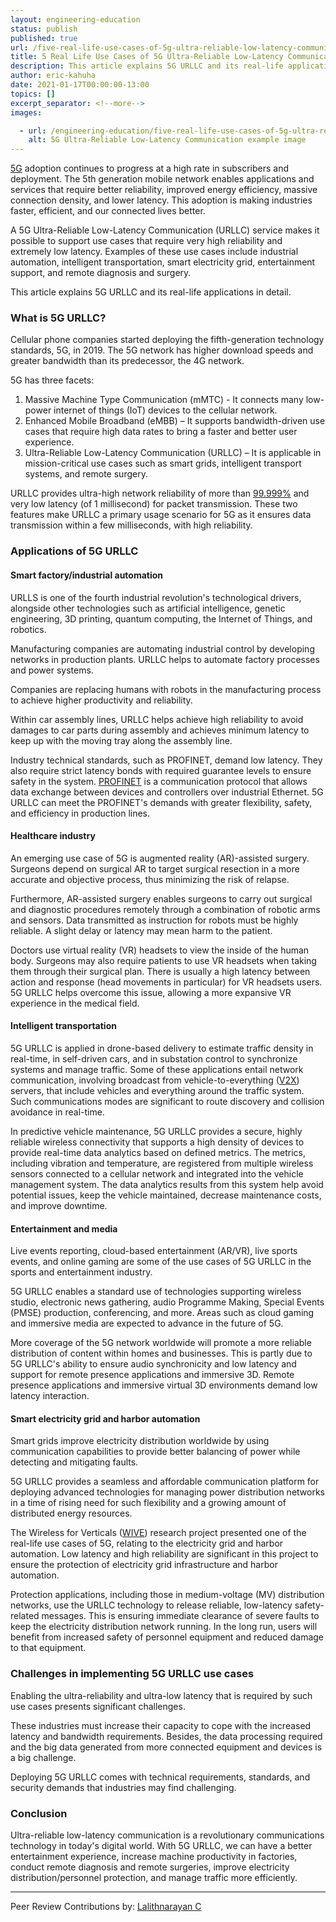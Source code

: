 ```yaml
---
layout: engineering-education
status: publish
published: true
url: /five-real-life-use-cases-of-5g-ultra-reliable-low-latency-communication-urllc/
title: 5 Real Life Use Cases of 5G Ultra-Reliable Low-Latency Communication (URLLC) 
description: This article explains 5G URLLC and its real-life applications in detail. 5G Ultra-Reliable Low-Latency Communication (URLLC) service makes it possible to support use cases that require very high reliability and extremely low latency.
author: eric-kahuha
date: 2021-01-17T00:00:00-13:00
topics: []
excerpt_separator: <!--more-->
images:

  - url: /engineering-education/five-real-life-use-cases-of-5g-ultra-reliable-low-latency-communication-urllc/hero.jpg
    alt: 5G Ultra-Reliable Low-Latency Communication example image
---
```

[5G](https://en.wikipedia.org/wiki/5G) adoption continues to progress at a high rate in subscribers and deployment. The 5th generation mobile network enables applications and services that require better reliability, improved energy efficiency, massive connection density, and lower latency. This adoption is making industries faster, efficient, and our connected lives better.
<!--more-->
A 5G Ultra-Reliable Low-Latency Communication (URLLC) service makes it possible to support use cases that require very high reliability and extremely low latency. Examples of these use cases include industrial automation, intelligent transportation, smart electricity grid, entertainment support, and remote diagnosis and surgery.

This article explains 5G URLLC and its real-life applications in detail.

### What is 5G URLLC?
Cellular phone companies started deploying the fifth-generation technology standards, 5G, in 2019. The 5G network has higher download speeds and greater bandwidth than its predecessor, the 4G network.

5G has three facets:
1. Massive Machine Type Communication (mMTC) - It connects many low-power internet of things (IoT) devices to the cellular network.
2. Enhanced Mobile Broadband (eMBB) – It supports bandwidth-driven use cases that require high data rates to bring a faster and better user experience.
3. Ultra-Reliable Low-Latency Communication (URLLC) – It is applicable in mission-critical use cases such as smart grids, intelligent transport systems, and remote surgery.

URLLC provides ultra-high network reliability of more than [99.999%](https://www.3gpp.org/news-events/2088-5g-for-the-connected-world) and very low latency (of 1 millisecond) for packet transmission. These two features make URLLC a primary usage scenario for 5G as it ensures data transmission within a few milliseconds, with high reliability.

### Applications of 5G URLLC

#### Smart factory/industrial automation
URLLS is one of the fourth industrial revolution's technological drivers, alongside other technologies such as artificial intelligence, genetic engineering, 3D printing, quantum computing, the Internet of Things, and robotics.

Manufacturing companies are automating industrial control by developing networks in production plants. URLLC helps to automate factory processes and power systems.

Companies are replacing humans with robots in the manufacturing process to achieve higher productivity and reliability.

Within car assembly lines, URLLC helps achieve high reliability to avoid damages to car parts during assembly and achieves minimum latency to keep up with the moving tray along the assembly line.

Industry technical standards, such as PROFINET, demand low latency. They also require strict latency bonds with required guarantee levels to ensure safety in the system. [PROFINET](https://en.wikipedia.org/wiki/PROFINET) is a communication protocol that allows data exchange between devices and controllers over industrial Ethernet. 5G URLLC can meet the PROFINET's demands with greater flexibility, safety, and efficiency in production lines.

#### Healthcare industry
An emerging use case of 5G is augmented reality (AR)-assisted surgery. Surgeons depend on surgical AR to target surgical resection in a more accurate and objective process, thus minimizing the risk of relapse.

Furthermore, AR-assisted surgery enables surgeons to carry out surgical and diagnostic procedures remotely through a combination of robotic arms and sensors. Data transmitted as instruction for robots must be highly reliable. A slight delay or latency may mean harm to the patient.

Doctors use virtual reality (VR) headsets to view the inside of the human body. Surgeons may also require patients to use VR headsets when taking them through their surgical plan. There is usually a high latency between action and response (head movements in particular) for VR headsets users. 5G URLLC helps overcome this issue, allowing a more expansive VR experience in the medical field.

#### Intelligent transportation
5G URLLC is applied in drone-based delivery to estimate traffic density in real-time, in self-driven cars, and in substation control to synchronize systems and manage traffic. Some of these applications entail network communication, involving broadcast from vehicle-to-everything ([V2X](https://corporatefinanceinstitute.com/resources/knowledge/other/vehicle-to-everything-v2x/)) servers, that include vehicles and everything around the traffic system. Such communications modes are significant to route discovery and collision avoidance in real-time.

In predictive vehicle maintenance, 5G URLLC provides a secure, highly reliable wireless connectivity that supports a high density of devices to provide real-time data analytics based on defined metrics. The metrics, including vibration and temperature, are registered from multiple wireless sensors connected to a cellular network and integrated into the vehicle management system. The data analytics results from this system help avoid potential issues, keep the vehicle maintained, decrease maintenance costs, and improve downtime.

#### Entertainment and media
Live events reporting, cloud-based entertainment (AR/VR), live sports events, and online gaming are some of the use cases of 5G URLLC in the sports and entertainment industry.

5G URLLC enables a standard use of technologies supporting wireless studio, electronic news gathering, audio Programme Making, Special Events (PMSE) production, conferencing, and more. Areas such as cloud gaming and immersive media are expected to advance in the future of 5G.

More coverage of the 5G network worldwide will promote a more reliable distribution of content within homes and businesses. This is partly due to 5G URLLC's ability to ensure audio synchronicity and low latency and support for remote presence applications and immersive 3D. Remote presence applications and immersive virtual 3D environments demand low latency interaction.

#### Smart electricity grid and harbor automation
Smart grids improve electricity distribution worldwide by using communication capabilities to provide better balancing of power while detecting and mitigating faults.

5G URLLC provides a seamless and affordable communication platform for deploying advanced technologies for managing power distribution networks in a time of rising need for such flexibility and a growing amount of distributed energy resources.

The Wireless for Verticals ([WIVE](https://wive.turkuamk.fi/)) research project presented one of the real-life use cases of 5G, relating to the electricity grid and harbor automation. Low latency and high reliability are significant in this project to ensure the protection of electricity grid infrastructure and harbor automation.

Protection applications, including those in medium-voltage (MV) distribution networks, use the URLLC technology to release reliable, low-latency safety-related messages. This is ensuring immediate clearance of severe faults to keep the electricity distribution network running. In the long run, users will benefit from increased safety of personnel equipment and reduced damage to that equipment.

### Challenges in implementing 5G URLLC use cases
Enabling the ultra-reliability and ultra-low latency that is required by such use cases presents significant challenges.

These industries must increase their capacity to cope with the increased latency and bandwidth requirements. Besides, the data processing required and the big data generated from more connected equipment and devices is a big challenge.

Deploying 5G URLLC comes with technical requirements, standards, and security demands that industries may find challenging.

### Conclusion
Ultra-reliable low-latency communication is a revolutionary communications technology in today's digital world. With 5G URLLC, we can have a better entertainment experience, increase machine productivity in factories, conduct remote diagnosis and remote surgeries, improve electricity distribution/personnel protection, and manage traffic more efficiently.

---
Peer Review Contributions by: [Lalithnarayan C](/engineering-education/authors/lalithnarayan-c/)
